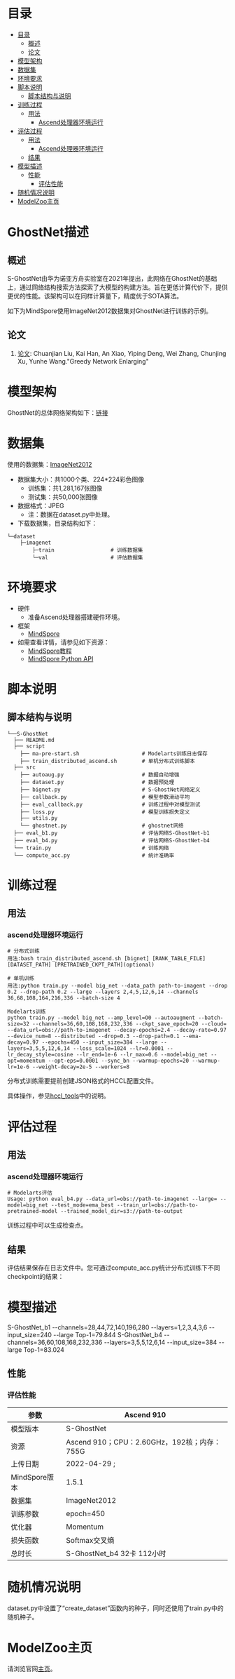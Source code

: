 # 目录

<!-- TOC -->

- [目录](#目录)
    - [概述](#概述)
    - [论文](#论文)
- [模型架构](#模型架构)
- [数据集](#数据集)
- [环境要求](#环境要求)
- [脚本说明](#脚本说明)
    - [脚本结构与说明](#脚本结构与说明)
- [训练过程](#训练过程)
    - [用法](#用法)
        - [Ascend处理器环境运行](#ascend处理器环境运行)
- [评估过程](#评估过程)
    - [用法](#用法-1)
        - [Ascend处理器环境运行](#ascend处理器环境运行-1)
    - [结果](#结果-1)
- [模型描述](#模型描述)
    - [性能](#性能)
        - [评估性能](#评估性能)
- [随机情况说明](#随机情况说明)
- [ModelZoo主页](#modelzoo主页)

<!-- /TOC -->

# GhostNet描述

## 概述

S-GhostNet由华为诺亚方舟实验室在2021年提出，此网络在GhostNet的基础上，通过网络结构搜索方法探索了大模型的构建方法。旨在更低计算代价下，提供更优的性能。该架构可以在同样计算量下，精度优于SOTA算法。

如下为MindSpore使用ImageNet2012数据集对GhostNet进行训练的示例。

## 论文

1. [论文](https://arxiv.org/pdf/2108.00177.pdf): Chuanjian Liu, Kai Han, An Xiao, Yiping Deng, Wei Zhang, Chunjing Xu, Yunhe Wang."Greedy Network Enlarging"

# 模型架构

GhostNet的总体网络架构如下：[链接](https://arxiv.org/pdf/1911.11907.pdf)

# 数据集

使用的数据集：[ImageNet2012](http://www.image-net.org/)

- 数据集大小：共1000个类、224*224彩色图像
    - 训练集：共1,281,167张图像
    - 测试集：共50,000张图像
- 数据格式：JPEG
    - 注：数据在dataset.py中处理。
- 下载数据集，目录结构如下：

```text
└─dataset
    ├─imagenet
        ├─train                  # 训练数据集
        └─val                    # 评估数据集
```

# 环境要求

- 硬件
    - 准备Ascend处理器搭建硬件环境。
- 框架
    - [MindSpore](https://www.mindspore.cn/install/en)
- 如需查看详情，请参见如下资源：
    - [MindSpore教程](https://www.mindspore.cn/tutorials/zh-CN/master/index.html)
    - [MindSpore Python API](https://www.mindspore.cn/docs/api/zh-CN/master/index.html)

# 脚本说明

## 脚本结构与说明

```text
└──S-GhostNet
  ├── README.md
  ├── script
    ├── ma-pre-start.sh                    # Modelarts训练日志保存
    ├── train_distributed_ascend.sh        # 单机分布式训练脚本
  ├── src
    ├── autoaug.py                         # 数据自动增强
    ├── dataset.py                         # 数据预处理
    ├── bignet.py                          # S-GhostNet网络定义
    ├── callback.py                        # 模型参数滑动平均
    ├── eval_callback.py                   # 训练过程中对模型测试
    ├── loss.py                            # 模型训练损失定义
    ├── utils.py
    └── ghostnet.py                        # ghostnet网络
  ├── eval_b1.py                           # 评估网络S-GhostNet-b1
  ├── eval_b4.py                           # 评估网络S-GhostNet-b4
  └── train.py                             # 训练网络
  └── compute_acc.py                       # 统计准确率
```

# 训练过程

## 用法

### ascend处理器环境运行

```Shell
# 分布式训练
用法:bash train_distributed_ascend.sh [bignet] [RANK_TABLE_FILE] [DATASET_PATH] [PRETRAINED_CKPT_PATH](optional)

# 单机训练
用法:python train.py --model big_net --data_path path-to-imagent --drop 0.2 --drop-path 0.2 --large --layers 2,4,5,12,6,14 --channels 36,68,108,164,216,336 --batch-size 4

Modelarts训练
python train.py --model big_net --amp_level=O0 --autoaugment --batch-size=32 --channels=36,60,108,168,232,336 --ckpt_save_epoch=20 --cloud= --data_url=obs://path-to-imagenet --decay-epochs=2.4 --decay-rate=0.97 --device_num=8 --distributed --drop=0.3 --drop-path=0.1 --ema-decay=0.97 --epochs=450 --input_size=384 --large --layers=3,5,5,12,6,14 --loss_scale=1024 --lr=0.0001 --lr_decay_style=cosine --lr_end=1e-6 --lr_max=0.6 --model=big_net --opt=momentum --opt-eps=0.0001 --sync_bn --warmup-epochs=20 --warmup-lr=1e-6 --weight-decay=2e-5 --workers=8

```

分布式训练需要提前创建JSON格式的HCCL配置文件。

具体操作，参见[hccl_tools](https://gitee.com/mindspore/models/tree/master/utils/hccl_tools)中的说明。

# 评估过程

## 用法

### ascend处理器环境运行

```Shell
# Modelarts评估
Usage: python eval_b4.py --data_url=obs://path-to-imagenet --large= --model=big_net --test_mode=ema_best --train_url=obs://path-to-pretrained-model --trained_model_dir=s3://path-to-output
```

训练过程中可以生成检查点。

## 结果

评估结果保存在日志文件中。您可通过compute_acc.py统计分布式训练下不同checkpoint的结果：

# 模型描述

S-GhostNet_b1 --channels=28,44,72,140,196,280 --layers=1,2,3,4,3,6 --input_size=240 --large
Top-1=79.844
S-GhostNet_b4 --channels=36,60,108,168,232,336 --layers=3,5,5,12,6,14 --input_size=384 --large
Top-1=83.024

## 性能

### 评估性能

| 参数 | Ascend 910  |
|---|---|
| 模型版本  | S-GhostNet |
| 资源  |  Ascend 910；CPU：2.60GHz，192核；内存：755G |
| 上传日期  |2022-04-29 ;  |
| MindSpore版本  | 1.5.1 |
| 数据集  |  ImageNet2012 |
| 训练参数  | epoch=450 |
| 优化器  | Momentum  |
| 损失函数  |Softmax交叉熵  |
|总时长   |  S-GhostNet_b4 32卡 112小时 |

# 随机情况说明

dataset.py中设置了“create_dataset”函数内的种子，同时还使用了train.py中的随机种子。

# ModelZoo主页

请浏览官网[主页](https://gitee.com/mindspore/mindspore/tree/r1.3/model_zoo)。
